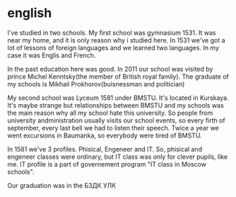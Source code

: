 # english
I've studied in two schools. My first school was gymnasium 1531. It was near my home, and it is only reason why i studied here. In 1531 we've got a lot of lessons of foreign languages and we learned two languages. In my case it was Englis and French.

In the past education here was good. In 2011 our school was visited by prince Michel Kenntsky(the member of British royal family). The graduate of my schools is Mikhail Prokhorov(buisnessman and politician)

My second school was Lyceum 1581 under BMSTU. It's located in Kurskaya. It's maybe strange but relationships between BMSTU and my schools was the main reason why all my school hate this university. So people from university andministration usually visits our school events, so every firth of september, every last bell we had to listen their speech. Twice a year we went excursions in Baumanka, so everybody were tired of BMSTU.

In 1581 we've 3 profiles. Phisical, Engeneer and IT. So, phisical and engeneer classes were ordinary, but IT class was only for clever pupils, like me. IT profile is a part of governement program "IT class in Moscow schools".

Our graduation was in the БЗДК УЛК
